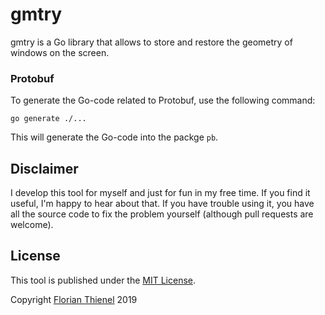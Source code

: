 # gmtry

gmtry is a Go library that allows to store and restore the geometry of windows on the screen.

### Protobuf
To generate the Go-code related to Protobuf, use the following command:

```
go generate ./...
```

This will generate the Go-code into the packge `pb`.


## Disclaimer
I develop this tool for myself and just for fun in my free time. If you find it useful, I'm happy to hear about that. If you have trouble using it, you have all the source code to fix the problem yourself (although pull requests are welcome).

## License
This tool is published under the [MIT License](https://www.tldrlegal.com/l/mit).

Copyright [Florian Thienel](http://thecodingflow.com/) 2019